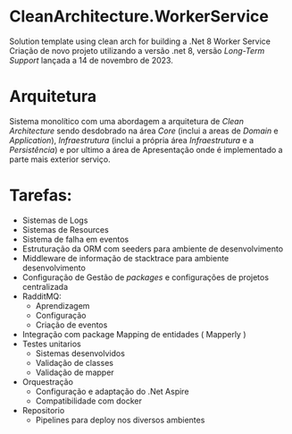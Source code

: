 # CleanArchitecture.WorkerService
Solution template using clean arch for building a .Net 8 Worker Service
Criação de novo projeto utilizando a versão .net 8, versão *Long-Term Support* lançada a 14 de novembro de 2023.

# Arquitetura
Sistema monolítico com uma abordagem a arquitetura de *Clean Architecture* sendo desdobrado na área *Core* (inclui a areas de *Domain* e *Application*), *Infraestrutura* (inclui a própria área  *Infraestrutura* e a *Persistência*) e por ultimo a área de Apresentação onde é implementado a parte mais exterior serviço.

# Tarefas:
- Sistemas de Logs
- Sistemas de Resources
- Sistema de falha em eventos
- Estruturação da ORM com seeders para ambiente de desenvolvimento
- Middleware de informação de stacktrace para ambiente desenvolvimento
- Configuração de Gestão de *packages* e configurações de projetos centralizada
- RadditMQ:
   - Aprendizagem
   - Configuração
   - Criação de eventos
- Integração com package Mapping de entidades ( Mapperly )
- Testes unitarios 
   - Sistemas desenvolvidos
   - Validação de classes
   - Validação de mapper
- Orquestração
   - Configuração e adaptação do .Net Aspire
   - Compatibilidade com docker
- Repositorio
   - Pipelines para deploy nos diversos ambientes
